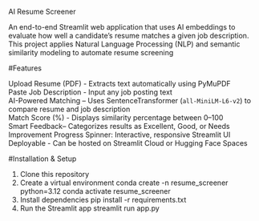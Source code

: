 AI Resume Screener

An end-to-end Streamlit web application that uses AI embeddings to evaluate how well a candidate’s resume matches a given job description.
This project applies Natural Language Processing (NLP) and semantic similarity modeling to automate resume screening 

#Features

Upload Resume (PDF) - Extracts text automatically using PyMuPDF  
Paste Job Description - Input any job posting text  
AI-Powered Matching – Uses SentenceTransformer (`all-MiniLM-L6-v2`) to compare resume and job description  
Match Score (%) - Displays similarity percentage between 0–100  
Smart Feedback– Categorizes results as Excellent, Good, or Needs Improvement 
Progress Spinner: Interactive, responsive Streamlit UI  
Deployable - Can be hosted on Streamlit Cloud or Hugging Face Spaces  


#Installation & Setup
1. Clone this repository
2. Create a virtual environment
conda create -n resume_screener python=3.12
conda activate resume_screener
3. Install dependencies
pip install -r requirements.txt
4. Run the Streamlit app
streamlit run app.py
